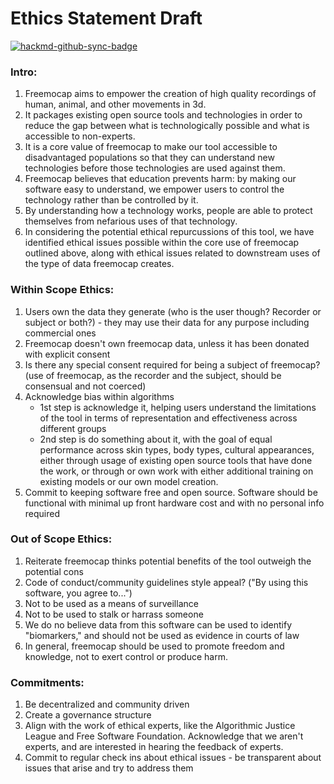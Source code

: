 # Ethics Statement Draft

[![hackmd-github-sync-badge](https://hackmd.io/zg1uy7FWQNCn_Rb75JA1-Q/badge)](https://hackmd.io/zg1uy7FWQNCn_Rb75JA1-Q)


### Intro:
1. Freemocap aims to empower the creation of high quality recordings of human, animal, and other movements in 3d.
2. It packages existing open source tools and technologies in order to reduce the gap between what is technologically possible and what is accessible to non-experts.
3. It is a core value of freemocap to make our tool accessible to disadvantaged populations so that they can understand new technologies before those technologies are used against them.
4. Freemocap believes that education prevents harm: by making our software easy to understand, we empower users to control the technology rather than be controlled by it.
5. By understanding how a technology works, people are able to protect themselves from nefarious uses of that technology.
6. In considering the potential ethical repurcussions of this tool, we have identified ethical issues possible within the core use of freemocap outlined above, along with ethical issues related to downstream uses of the type of data freemocap creates.

### Within Scope Ethics:
1. Users own the data they generate (who is the user though? Recorder or subject or both?) - they may use their data for any purpose including commercial ones
2. Freemocap doesn't own freemocap data, unless it has been donated with explicit consent
3. Is there any special consent required for being a subject of freemocap? (use of freemocap, as the recorder and the subject, should be consensual and not coerced)
4. Acknowledge bias within algorithms 
    - 1st step is acknowledge it, helping users understand the limitations of the tool in terms of representation and effectiveness across different groups
    - 2nd step is do something about it, with the goal of equal performance across skin types, body types, cultural appearances, either through usage of existing open source tools that have done the work, or through or own work with either additional training on existing models or our own model creation.
5. Commit to keeping software free and open source. Software should be functional with minimal up front hardware cost and with no personal info required

### Out of Scope Ethics:
1. Reiterate freemocap thinks potential benefits of the tool outweigh the potential cons
2. Code of conduct/community guidelines style appeal? ("By using this software, you agree to...")
3. Not to be used as a means of surveillance
4. Not to be used to stalk or harrass someone
5. We do no believe data from this software can be used to identify "biomarkers," and should not be used as evidence in courts of law
6. In general, freemocap should be used to promote freedom and knowledge, not to exert control or produce harm.

### Commitments:
1. Be decentralized and community driven
2. Create a governance structure
3. Align with the work of ethical experts, like the Algorithmic Justice League and Free Software Foundation. Acknowledge that we aren't experts, and are interested in hearing the feedback of experts.
4. Commit to regular check ins about ethical issues - be transparent about issues that arise and try to address them
